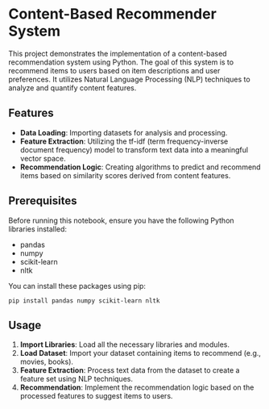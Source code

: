 # Content-Based Recommender System

This project demonstrates the implementation of a content-based recommendation system using Python. The goal of this system is to recommend items to users based on item descriptions and user preferences. It utilizes Natural Language Processing (NLP) techniques to analyze and quantify content features.

## Features

- **Data Loading**: Importing datasets for analysis and processing.
- **Feature Extraction**: Utilizing the tf-idf (term frequency-inverse document frequency) model to transform text data into a meaningful vector space.
- **Recommendation Logic**: Creating algorithms to predict and recommend items based on similarity scores derived from content features.

## Prerequisites

Before running this notebook, ensure you have the following Python libraries installed:
- pandas
- numpy
- scikit-learn
- nltk

You can install these packages using pip:
```
pip install pandas numpy scikit-learn nltk
```

## Usage

1. **Import Libraries**: Load all the necessary libraries and modules.
2. **Load Dataset**: Import your dataset containing items to recommend (e.g., movies, books).
3. **Feature Extraction**: Process text data from the dataset to create a feature set using NLP techniques.
4. **Recommendation**: Implement the recommendation logic based on the processed features to suggest items to users. 
